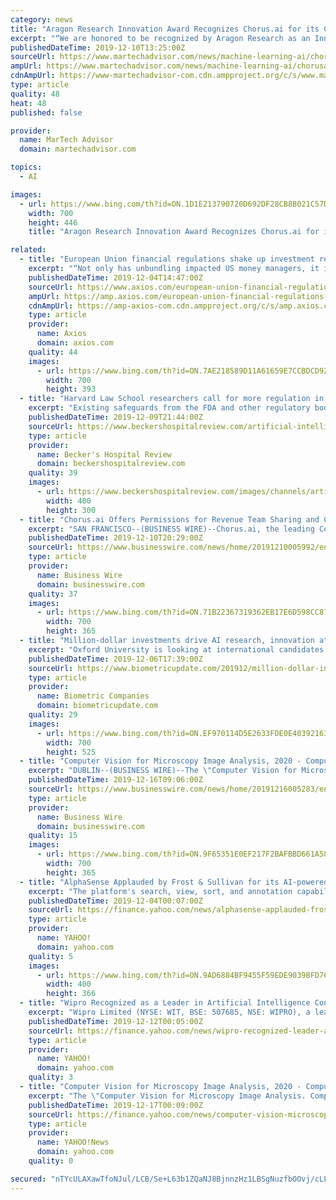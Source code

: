 ```yaml
---
category: news
title: "Aragon Research Innovation Award Recognizes Chorus.ai for its Conversational AI Platform"
excerpt: "“We are honored to be recognized by Aragon Research as an Innovator and leader in Conversation Intelligence, said Roy Raanani, CEO of Chorus.ai. \"Businesses need complete, unbiased and real-time information about their customer interactions to improve rep performance, improve processes and make strategic decisions about market and competitive ..."
publishedDateTime: 2019-12-10T13:25:00Z
sourceUrl: https://www.martechadvisor.com/news/machine-learning-ai/chorusai-annocuned-winner-of-aragon-research-innovation-award-2019/
ampUrl: https://www.martechadvisor.com/news/machine-learning-ai/chorusai-annocuned-winner-of-aragon-research-innovation-award-2019/
cdnAmpUrl: https://www-martechadvisor-com.cdn.ampproject.org/c/s/www.martechadvisor.com/news/machine-learning-ai/chorusai-annocuned-winner-of-aragon-research-innovation-award-2019/
type: article
quality: 48
heat: 48
published: false

provider:
  name: MarTech Advisor
  domain: martechadvisor.com

topics:
  - AI

images:
  - url: https://www.bing.com/th?id=ON.1D1E213790720D692DF28CB8B021C57D
    width: 700
    height: 446
    title: "Aragon Research Innovation Award Recognizes Chorus.ai for its Conversational AI Platform"

related:
  - title: "European Union financial regulations shake up investment research"
    excerpt: "“Not only has unbundling impacted US money managers, it is in the process of changing the whole nature of investment research,” Tabb Group, a markets consultancy, said in a recent report. The intrigue: \"Nowadays, analysts sift through non-traditional information such as satellite imagery and credit card data, or use artificial intelligence ..."
    publishedDateTime: 2019-12-04T14:47:00Z
    sourceUrl: https://www.axios.com/european-union-financial-regulations-shake-up-investment-research-07721dac-1d61-4402-8f98-d0fa14032275.html
    ampUrl: https://amp.axios.com/european-union-financial-regulations-shake-up-investment-research-07721dac-1d61-4402-8f98-d0fa14032275.html
    cdnAmpUrl: https://amp-axios-com.cdn.ampproject.org/c/s/amp.axios.com/european-union-financial-regulations-shake-up-investment-research-07721dac-1d61-4402-8f98-d0fa14032275.html
    type: article
    provider:
      name: Axios
      domain: axios.com
    quality: 44
    images:
      - url: https://www.bing.com/th?id=ON.7AE218589D11A61659E7CCBDCD9240D4
        width: 700
        height: 393
  - title: "Harvard Law School researchers call for more regulation in medical AI"
    excerpt: "Existing safeguards from the FDA and other regulatory bodies will require significant updates in order to maintain safety and ethics in healthcare's use of constantly \"learning\" adaptive artificial intelligence algorithms, according to an article published Dec. 6 in Science. In the article, researchers from Cambridge, Mass.-based Harvard Law ..."
    publishedDateTime: 2019-12-09T21:44:00Z
    sourceUrl: https://www.beckershospitalreview.com/artificial-intelligence/harvard-law-school-researchers-call-for-more-regulation-in-medical-ai.html
    type: article
    provider:
      name: Becker's Hospital Review
      domain: beckershospitalreview.com
    quality: 39
    images:
      - url: https://www.beckershospitalreview.com/images/channels/artificial-intelligence/2.jpg
        width: 400
        height: 300
  - title: "Chorus.ai Offers Permissions for Revenue Team Sharing and Collaboration"
    excerpt: "SAN FRANCISCO--(BUSINESS WIRE)--Chorus.ai, the leading Conversation Intelligence Platform for high-growth sales teams, today announced Roles & Permissions, enterprise-grade control and access to specific features and data based on roles and teams. IT administrators and sales operations today are tasked with managing a company’s most important ..."
    publishedDateTime: 2019-12-10T20:29:00Z
    sourceUrl: https://www.businesswire.com/news/home/20191210005992/en/Chorus.ai-Offers-Permissions-Revenue-Team-Sharing-Collaboration
    type: article
    provider:
      name: Business Wire
      domain: businesswire.com
    quality: 37
    images:
      - url: https://www.bing.com/th?id=ON.71B22367319362EB17E6D598CC870D13
        width: 700
        height: 365
  - title: "Million-dollar investments drive AI research, innovation at Oxford, Georgia Tech, Singapore"
    excerpt: "Oxford University is looking at international candidates to fill out the position of director of its new Institute for Ethics in AI, established in June following a £150 million ($197 million) donation from, U.S. private equity billionaire Stephen Schwarzman, writes NS Tech. Founder of the Blackstone finance group and a former advisor to ..."
    publishedDateTime: 2019-12-06T17:39:00Z
    sourceUrl: https://www.biometricupdate.com/201912/million-dollar-investments-drive-ai-research-innovation-at-oxford-georgia-tech-singapore
    type: article
    provider:
      name: Biometric Companies
      domain: biometricupdate.com
    quality: 29
    images:
      - url: https://www.bing.com/th?id=ON.EF970114D5E2633FDE0E4039216358D4
        width: 700
        height: 525
  - title: "Computer Vision for Microscopy Image Analysis, 2020 - Computer Vision and Pattern Recognition - ResearchAndMarkets.com"
    excerpt: "DUBLIN--(BUSINESS WIRE)--The \"Computer Vision for Microscopy Image Analysis. Computer Vision and Pattern Recognition\" book from Elsevier Science and Technology has been added to ResearchAndMarkets.com's offering. High-throughput microscopy enables researchers to acquire thousands of images automatically over a short time, making it possible to ..."
    publishedDateTime: 2019-12-16T09:06:00Z
    sourceUrl: https://www.businesswire.com/news/home/20191216005283/en/Computer-Vision-Microscopy-Image-Analysis-2020--
    type: article
    provider:
      name: Business Wire
      domain: businesswire.com
    quality: 15
    images:
      - url: https://www.bing.com/th?id=ON.9F65351E0EF217F2BAFBBD661A5845E6
        width: 700
        height: 365
  - title: "AlphaSense Applauded by Frost & Sullivan for its AI-powered Search Platform that Helps Users Find Critical Information from Fragmented Data"
    excerpt: "The platform's search, view, sort, and annotation capabilities enhance business intelligence and drive informed decision making. Through its flexible AI-based natural language processing (NLP) architecture, AlphaSense eclipses competing vendors by offering a more comprehensive, data-driven, and accurate algorithmic analysis of market landscapes."
    publishedDateTime: 2019-12-04T00:07:00Z
    sourceUrl: https://finance.yahoo.com/news/alphasense-applauded-frost-sullivan-ai-140000117.html
    type: article
    provider:
      name: YAHOO!
      domain: yahoo.com
    quality: 5
    images:
      - url: https://www.bing.com/th?id=ON.9AD6884BF9455F59EDE9039BFD76CF85
        width: 400
        height: 366
  - title: "Wipro Recognized as a Leader in Artificial Intelligence Consultancies by Independent Research Firm"
    excerpt: "Wipro Limited (NYSE: WIT, BSE: 507685, NSE: WIPRO), a leading global information technology, consulting and business process services company, has been recognized as a \"Leader\" by global research and advisory firm Forrester Research Inc. in its report, The Forrester Wave™: AI Consultancies, Q3 2019. The firm evaluated participating companies ..."
    publishedDateTime: 2019-12-12T00:05:00Z
    sourceUrl: https://finance.yahoo.com/news/wipro-recognized-leader-artificial-intelligence-121900733.html
    type: article
    provider:
      name: YAHOO!
      domain: yahoo.com
    quality: 3
  - title: "Computer Vision for Microscopy Image Analysis, 2020 - Computer Vision and Pattern Recognition - ResearchAndMarkets.com"
    excerpt: "The \"Computer Vision for Microscopy Image Analysis. Computer Vision and Pattern Recognition\" book from Elsevier Science and Technology has been added to ResearchAndMarkets.com's offering. High-throughput microscopy enables researchers to acquire thousands of images automatically over a short time, making it possible to conduct large-scale ..."
    publishedDateTime: 2019-12-17T00:09:00Z
    sourceUrl: https://finance.yahoo.com/news/computer-vision-microscopy-image-analysis-100600604.html
    type: article
    provider:
      name: YAHOO!News
      domain: yahoo.com
    quality: 0

secured: "nTYcULAXawTfoNJul/LCB/Se+L63b1ZQaNJ8BjnnzHz1LBSgNuzfbOOvj/cLLxthM6jnjWnzXPtjk6SwYwRC+LQfDC6kvl31ue1tugK4KHWIQi+qAtbRlEmMgcYzZPurXgt2Mk/xjcNgB/jgvgn4F0ShrNwlKzJaOPTDdDV9RGQrqXLOCmI/Fjyys+cbbOFY2zApjdKi9FdwVRNXV+daPjNvGyw3GVO4yp6Fu0mEKGuv9mowNIEupl5jN9+4uJSOPYHeqH6hGYaPRKqzXvfGEA==;8wr3sD105m82nMBFHALq8g=="
---
```


